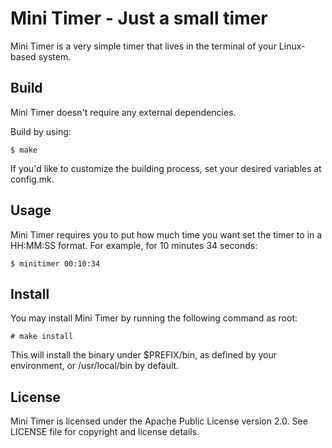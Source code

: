 # Mini Timer - Just a small timer

Mini Timer is a very simple timer that lives in the terminal of your Linux-based system.

## Build
Mini Timer doesn't require any external dependencies.

Build by using:

```
$ make
```

If you'd like to customize the building process, set your desired variables at config.mk.

## Usage
Mini Timer requires you to put how much time you want set the timer to in a HH:MM:SS format. For example, for 10 minutes 34 seconds:

```
$ minitimer 00:10:34
```

## Install
You may install Mini Timer by running the following command as root:

```
# make install
```

This will install the binary under $PREFIX/bin, as defined by your environment, or /usr/local/bin by default.

## License
Mini Timer is licensed under the Apache Public License version 2.0. See LICENSE file for copyright and license details.
